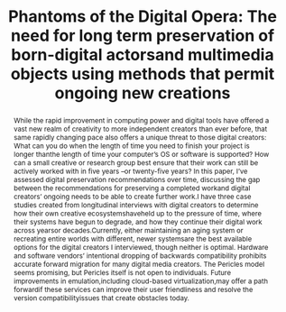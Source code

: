 ---
abstract: 'While  the  rapid  improvement  in  computing  power  and digital  tools  have  offered  a  vast  new  realm  of  creativity  to
  more  independent  creators  than  ever  before,  that  same rapidly  changing  pace  also  offers  a  unique  threat  to  those
  digital  creators:  What  can  you  do  when  the  length  of  time you need to
  finish your project is longer thanthe length of time your computer’s OS or software
  is supported? How can a small creative or research group best ensure that their
  work  can  still  be  actively  worked  with  in  five years –or twenty-five years?
  In     this    paper, I’ve assessed     digital     preservation recommendations  over  time,  discussing  the  gap  between
  the recommendations for preserving a completed workand digital creators’ ongoing
  needs to  be  able  to  create  further work.I  have  three  case  studies  created  from  longitudinal
  interviews with digital creators to determine how their own creative  ecosystemshaveheld  up  to  the  pressure  of  time,
  where  their  systems  have  begun  to  degrade,  and  how  they continue their
  digital work across yearsor decades.Currently, either maintaining an aging system
  or recreating entire  worlds with  different,  newer  systemsare  the  best available  options  for  the  digital  creators  I  interviewed,
  though neither is optimal. Hardware and software vendors’ intentional  dropping  of  backwards  compatibility  prohibits
  accurate forward migration for many digital media creators. The  Pericles  model  seems  promising,  but  Pericles  itself  is
  not open to individuals. Future improvements in emulation,including   cloud-based   virtualization,may   offer   a   path
  forwardif these services can improve their user friendliness and  resolve the  version  compatibilityissues  that  create
  obstacles today.'
creators:
- Strong, Dena
date: null
document_url: https://services.phaidra.univie.ac.at/api/object/o:931076/download
grand_parent: iPRES
institutions: []
keywords:
- kyoto
landing_page_url: https://phaidra.univie.ac.at/o:931076
language: eng
layout: publication
license: CC BY-SA 4.0 International
notes_url: null
parent: iPRES 2017
presentation_url: null
size: 319466
source_name: iPRES
title: 'Phantoms of the Digital Opera: The need for long term preservation of born-digital
  actorsand multimedia objects using methods that permit ongoing new creations'
type: paper
year: 2017
---